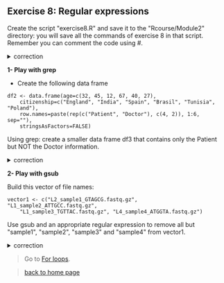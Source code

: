 ## Exercise 8: Regular expressions

Create the script "exercise8.R" and save it to the "Rcourse/Module2" directory: you will save all the commands of exercise 8 in that script.
<br>Remember you can comment the code using #.


<details>
<summary>
correction
</summary>

```{r}
getwd()
setwd("~/Rcourse/Module2")
```

</details>


**1- Play with grep**

* Create the following data frame

```{r}
df2 <- data.frame(age=c(32, 45, 12, 67, 40, 27), 
	citizenship=c("England", "India", "Spain", "Brasil", "Tunisia", "Poland"), 
	row.names=paste(rep(c("Patient", "Doctor"), c(4, 2)), 1:6, sep=""),
	stringsAsFactors=FALSE)

```

Using grep: create a smaller data frame df3 that contains only the Patient but NOT the Doctor information.

<details>
<summary>
correction
</summary>

```{r}
# Select row names
rownames(df2)
# Select only rownames that correspond to patients
grep("Patient", rownames(df2))
# Create data frame that contains only those rows
df3 <- df2[grep("Patient", rownames(df2)), ]
```

</details>

**2- Play with gsub**

Build this vector of file names:

```{r}
vector1 <- c("L2_sample1_GTAGCG.fastq.gz", "L1_sample2_ATTGCC.fastq.gz", 
	"L1_sample3_TGTTAC.fastq.gz", "L4_sample4_ATGGTA.fastq.gz")
```

Use gsub and an appropriate regular expression to remove all but "sample1", "sample2", "sample3" and "sample4" from vector1.

<details>
<summary>
correction
</summary>

```{r}
# | is used as OR
gsub("L[124]{1}_|_[ATGC]{6}.fastq.gz", "", vector1)
```

</details>

> Go to [For loops](https://sbcrg.github.io/CRG_RIntroduction/forloop).

> [back to home page](https://sbcrg.github.io/CRG_RIntroduction)
